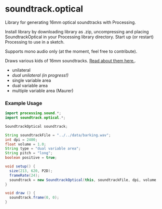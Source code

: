 # soundtrack.optical

Library for generating 16mm optical soundtracks with Processing.

Install library by downloading library as .zip, uncompressing and placing SoundtrackOptical in your Processing library directory. Start up (or restart) Processing to use in a sketch.

Supports mono audio only (at the moment, feel free to contribute).

Draws various kids of 16mm soundtracks. [Read about them here.](http://www.paulivester.com/films/filmstock/guide.htm).

* unilateral
* *dual unilateral (in progress!)*
* single variable area
* dual variable area
* multiple variable area (Maurer)

### Example Usage

```java
import processing.sound.*;
import soundtrack.optical.*;

SoundtrackOptical soundtrack;

String soundtrackFile = "../../data/barking.wav";
int dpi = 2400;
float volume = 1.0;
String type = "dual variable area";
String pitch = "long";
boolean positive = true;

void setup() {
  size(213, 620, P2D);
  frameRate(24);
  soundtrack = new SoundtrackOptical(this, soundtrackFile, dpi, volume, type, pitch, positive);
}

void draw () {
  soundtrack.frame(0, 0);
}
```
